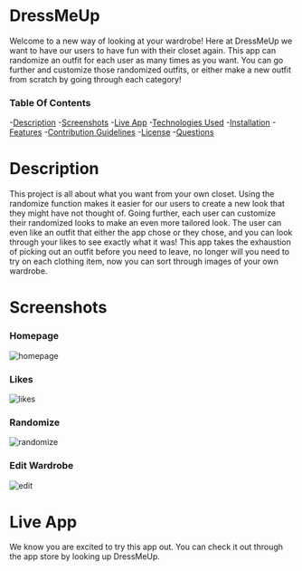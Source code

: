 # DressMeUp
Welcome to a new way of looking at your wardrobe! Here at DressMeUp we want to have our users to have fun with their closet again. This app can randomize an outfit for each user as many times as you want. You can go further and customize those randomized outfits, or either make a new outfit from scratch by going through each category!


### Table Of Contents
-[Description](#description)
-[Screenshots](#screenshots)
-[Live App](#live-app)
-[Technologies Used](#technologies-used)
-[Installation](#installation)
-[Features](#features)
-[Contribution Guidelines](#contribution-guidelines)
-[License](#license)
-[Questions](#questions)


# Description
This project is all about what you want from your own closet. Using the randomize function makes it easier for our users to create a new look that they might have not thought of. Going further, each user can customize their randomized looks to make an even more tailored look. The user can even like an outfit that either the app chose or they chose, and you can look through your likes to see exactly what it was! This app takes the exhaustion of picking out an outfit before you need to leave, no longer will you need to try on each clothing item, now you can sort through images of your own wardrobe.


# Screenshots
### Homepage
![homepage](./images/example.jpg)
### Likes
![likes](./images/example.jpg)
### Randomize
![randomize](./images/example.jpg)
### Edit Wardrobe
![edit](./images/example.jpg)


# Live App
We know you are excited to try this app out. You can check it out through the app store by looking up DressMeUp.